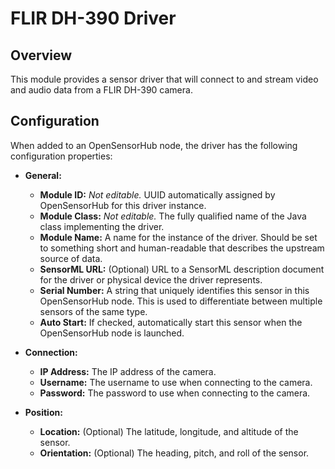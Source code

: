 # FLIR DH-390 Driver

## Overview

This module provides a sensor driver that will connect to
and stream video and audio data from a FLIR DH-390 camera.

## Configuration

When added to an OpenSensorHub node, the driver has the following configuration properties:

- **General:**
    - **Module ID:** *Not editable.*
      UUID automatically assigned by OpenSensorHub for this driver instance.
    - **Module Class:** *Not editable.*
      The fully qualified name of the Java class implementing the driver.
    - **Module Name:**
      A name for the instance of the driver.
      Should be set to something short and human-readable that describes the upstream source of data.
    - **SensorML URL:** (Optional)
      URL to a SensorML description document for the driver or physical device the driver represents.
    - **Serial Number:**
      A string that uniquely identifies this sensor in this OpenSensorHub node.
      This is used to differentiate between multiple sensors of the same type.
    - **Auto Start:**
      If checked, automatically start this sensor when the OpenSensorHub node is launched.

- **Connection:**
    - **IP Address:**
      The IP address of the camera.
    - **Username:**
      The username to use when connecting to the camera.
    - **Password:**
      The password to use when connecting to the camera.

- **Position:**
    - **Location:** (Optional)
      The latitude, longitude, and altitude of the sensor.
    - **Orientation:** (Optional)
      The heading, pitch, and roll of the sensor.